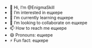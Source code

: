 - 👋 Hi, I’m @EnigmaSkill
- 👀 I’m interested in ещкере
- 🌱 I’m currently learning ещкере
- 💞️ I’m looking to collaborate on ещкере
- 📫 How to reach me ещкере
- 😄 Pronouns: ещкере
- ⚡ Fun fact: ещкере

<!---
EnigmaSkill/EnigmaSkill is a ✨ special ✨ repository because its `README.md` (this file) appears on your GitHub profile.
You can click the Preview link to take a look at your changes.
--->

